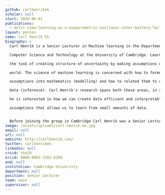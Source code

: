 ```yaml
---
github: carlhenrikek
scholar: null
start: 2020-06-01
publications:
  - multi-view-learning-as-a-nonparametric-nonlinear-inter-battery-factor-analysis
layout: person
name: Carl Henrik Ek
biography: >
  Carl Henrik is a Senior Lecturer in Machine learning in the Department of

  Computer Science and Technology at the University of Cambridge. Learning is

  the task of creating structure of uncertainty by making assumptions of the

  world. The science of machine learning is concerned with how to formulate

  assumptions into mathematics (modelling) and how to related them to observed

  data (inference). Carl Henrik's research spans both these areas, in specific

  he is interested in how we can create data efficient and interpretable

  assumptions that allows us to learn from small amounts of data.


  Before joining the group in Cambridge Carl Henrik was a Senior Lecturer at the University of Bristol, prior to this he was an Assistant Professor at the Royal Institute of Technology (KTH) in Stockholm. He did my postdoctoral research at University of California at Berkeley and his PhD is from Oxford Brookes University. His undergraduate degree is a MEng degree in Vehicle Engineering from the Royal Institutie of Technology in Stockholm.
image: /assets/uploads/carl-henrik-ek.jpg
email: null
url: null
website: http://carlhenrik.com/
twitter: carlhenrikek
linkedin: null
crsid: che29
orcid: 0000-0003-1302-6309
end: null
institution: Cambridge University
department: null
position: Senior Lecturer
team: main
supervisor: null
---
```

